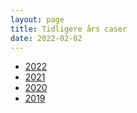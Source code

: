 ```yaml
---
layout: page
title: Tidligere års caser
date: 2022-02-02
---
```


- [2022](/2022/)
- [2021](/2021/)
- [2020](/2020/)
- [2019](/2019/)

